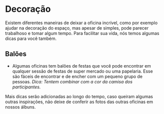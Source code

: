 # Decoração

Existem diferentes maneiras de deixar a oficina incrível, como por exemplo ajudar na decoração do espaço, mas apesar de simples, pode parecer trabalhoso e tomar algum tempo. Para facilitar sua vida, nós temos algumas dicas para você também.

## Balões

- Algumas oficinas tem balões de festas que você pode encontrar em qualquer sessão de festas de super mercado ou uma papelaria. Esse são fáceis de encontrar e de encher com um pequeno grupo de pessoas. _Dica: Tentem combinar com a cor da camisa dos participantes._

Mais dicas serão adicionadas ao longo do tempo, caso queiram algumas outras inspirações, não deixe de conferir as fotos das outras oficinas em nossos álbuns.
